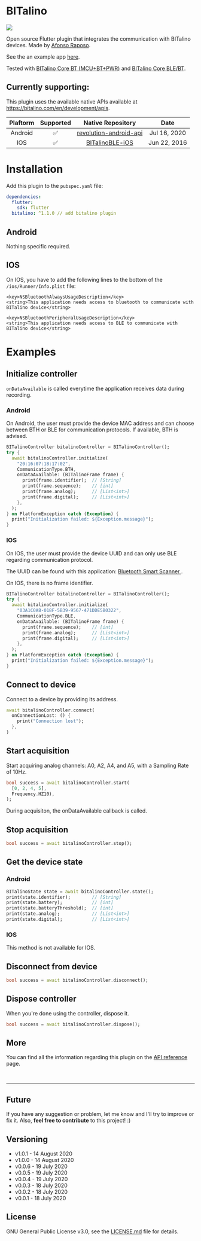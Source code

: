 # BITalino
<p>
  <img src="https://img.shields.io/badge/version-1.1.0-blue.svg" />
</p>

Open source Flutter plugin that integrates the communication with BITalino devices.
Made by [Afonso Raposo](https://afonsoraposo.com).

See the an example app [here](https://github.com/Afonsocraposo/buttons_tabbar/tree/master/example/example.dart).

Tested with [BITalino Core BT (MCU+BT+PWR)](https://plux.info/bitalino-components/24-bitalino-revolution-core-mcubtpwr-810121705.html) and [BITalino Core BLE/BT](https://plux.info/bitalino-components/25-bitalino-revolution-core-mcublepwr-810121706.html).

## Currently supporting:

This plugin uses the available native APIs available at https://bitalino.com/en/development/apis.

| Plaftorm | Supported |                                 Native Repository                                 |     Date     |
| :------: | :-------: | :-------------------------------------------------------------------------------: | :----------: |
| Android  |     ✅     | [revolution-android-api](https://github.com/BITalinoWorld/revolution-android-api) | Jul 16, 2020 |
|   IOS    |     ✅     |         [BITalinoBLE-iOS](https://github.com/jasminnisic/BITalinoBLE-iOS)         | Jun 22, 2016 |

# Installation

Add this plugin to the `pubspec.yaml` file:

```yaml
dependencies:
  flutter:
    sdk: flutter
  bitalino: ^1.1.0 // add bitalino plugin
```

## Android
Nothing specific required.

## IOS

On IOS, you have to add the following lines to the bottom of the `/ios/Runner/Info.plist` file:
```plist
<key>NSBluetoothAlwaysUsageDescription</key>
<string>This application needs access to bluetooth to communicate with BITalino device</string>

<key>NSBluetoothPeripheralUsageDescription</key>
<string>This application needs access to BLE to communicate with BITalino device</string>
```

# Examples

## Initialize controller

`onDataAvailable` is called everytime the application receives data during recording.

### Android

On Android, the user must provide the device MAC address and can choose between BTH or BLE for communication protocols. If available, BTH is advised.

```dart
BITalinoController bitalinoController = BITalinoController();
try {
  await bitalinoController.initialize(
    "20:16:07:18:17:02",
    CommunicationType.BTH,
    onDataAvailable: (BITalinoFrame frame) {
      print(frame.identifier);  // [String]
      print(frame.sequence);    // [int]
      print(frame.analog);      // [List<int>]
      print(frame.digital);     // [List<int>]
    },
  );
} on PlatformException catch (Exception) {
  print("Initialization failed: ${Exception.message}");
}
```

### IOS

On IOS, the user must provide the device UUID and can only use BLE regarding communication protocol.

The UUID can be found with this application: [Bluetooth Smart Scanner ](https://apps.apple.com/pt/app/bluetooth-smart-scanner/id509978131).

On IOS, there is no frame identifier.

```dart
BITalinoController bitalinoController = BITalinoController();
try {
  await bitalinoController.initialize(
    "03A1C0AB-018F-5B39-9567-471DDE5B0322",
    CommunicationType.BLE,
    onDataAvailable: (BITalinoFrame frame) {
      print(frame.sequence);    // [int]
      print(frame.analog);      // [List<int>]
      print(frame.digital);     // [List<int>]
    },
  );
} on PlatformException catch (Exception) {
  print("Initialization failed: ${Exception.message}");
}
```

## Connect to device
Connect to a device by providing its address.
```dart
await bitalinoController.connect(
  onConnectionLost: () {
    print("Connection lost");
  },
)
```

## Start acquisition
Start acquiring analog channels: A0, A2, A4, and A5, with a Sampling Rate of 10Hz.

```dart
bool success = await bitalinoController.start(
  [0, 2, 4, 5],
  Frequency.HZ10),
);
```
During acquisiton, the onDataAvailable callback is called.

## Stop acquisition
```dart
bool success = await bitalinoController.stop();
```

## Get the device state

### Android
```dart
BITalinoState state = await bitalinoController.state();
print(state.identifier);        // [String]
print(state.battery);           // [int]
print(state.batteryThreshold);  // [int]
print(state.analog);            // [List<int>]
print(state.digital);           // [List<int>]
```

### IOS
This method is not available for IOS.

## Disconnect from device
```dart
bool success = await bitalinoController.disconnect();
```

## Dispose controller
When you're done using the controller, dispose it.
```dart
bool success = await bitalinoController.dispose();
```

## More

You can find all the information regarding this plugin on the [API reference](https://pub.dev/documentation/bitalino/latest/) page.

<br>

---

## Future

If you have any suggestion or problem, let me know and I'll try to improve or fix it.
Also, **feel free to contribute** to this project! :)

## Versioning

- v1.0.1 - 14 August 2020
- v1.0.0 - 14 August 2020
- v0.0.6 - 19 July 2020
- v0.0.5 - 19 July 2020
- v0.0.4 - 19 July 2020
- v0.0.3 - 18 July 2020
- v0.0.2 - 18 July 2020
- v0.0.1 - 18 July 2020

## License

GNU General Public License v3.0, see the [LICENSE.md](https://github.com/Afonsocraposo/bitalino/tree/master/LICENSE) file for details.
